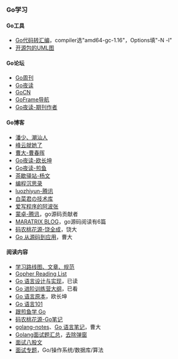 ### Go学习

#### Go工具
* [Go代码转汇编](https://go.godbolt.org/)，compiler选"amd64-gc-1.16"，Options填"-N -l"
* [开源包的UML图](https://www.dumels.com)

#### Go论坛
* [Go周刊](https://studygolang.com/go/weekly)
* [Go夜读](https://talkgo.org/latest)
* [GoCN](https://gocn.vip/topics)
* [GoFrame导航](https://goframe.org/pages/viewpage.action?pageId=3672756)
* [Go夜读-期刊作者](https://github.com/talkgo/night/#contributors-1)

#### Go博客
* [潘少、潮汕人](https://strikefreedom.top/reading-list)
* [峰云就她了](http://xiaorui.cc/)
* [曹大-曹春晖](https://xargin.com/readings/)
* [Go夜读-欧长坤](https://blog.changkun.de/)
* [Go夜读-煎鱼](https://eddycjy.com/posts/)
* [茶歇驿站-杨文](https://maiyang.me/)
* [编程沉思录](https://www.cyhone.com/articles/think-in-sync-pool/)
* [luozhiyun-腾讯](https://www.luozhiyun.com/)
* [白菜君の技术库](https://whiteccinn.github.io/)
* [爱写程序的阿波张](https://www.cnblogs.com/abozhang/)
* [蒙卓-腾讯](https://mzh.io/)，go源码贡献者
* [MARATRIX BLOG](https://maratrix.cn/)，go源码阅读有6篇
* [码农桃花源-饶全成](https://www.qcrao.com/)，饶大
* [Go 从源码到应用](https://gocn.vip/column/L4RWxzHVQO)，曹大

#### 阅读内容
* [学习路线图、文章、规范](https://github.com/yongxinz/gopher)
* [Gopher Reading List](https://github.com/qichengzx/gopher-reading-list-zh_CN)
* [Go 语言设计与实现](https://draveness.me/golang/)，已读
* [Go 进阶训练营大纲](https://shimo.im/docs/vX9YgCchV3XwgYTH/read)，已看
* [Go 语言原本](https://golang.design/under-the-hood/)，欧长坤
* [Go 语言101](https://gfw.go101.org/article/101.html)
* [跟煎鱼学 Go](https://eddycjy.gitbook.io/golang/)
* [码农桃花源-Go笔记](https://golang.design/go-questions)
* [golang-notes](https://github.com/cch123/golang-notes)、[Go 语言笔记](https://go.xargin.com/)，曹大
* [Golang面试题汇总](https://www.golangroadmap.com/interview/books/questions/golang/)，[去除弹窗](javascript:document.getElementsByClassName%28'v-dialog-container'%29[0].remove%28%29;)
* [面试八股文](https://www.topgoer.cn/docs/gomianshiti/gomianshiti-1dd225t6esqld)
* [面试专题](https://bytemode.github.io/interview/)，Go/操作系统/数据库/算法

